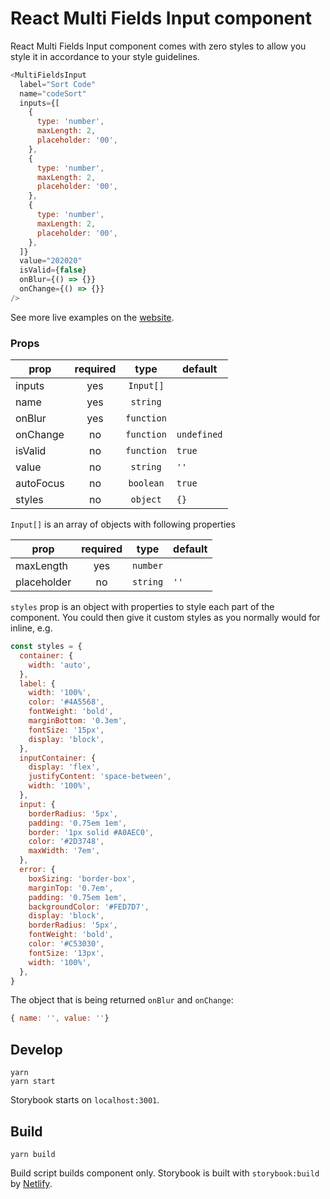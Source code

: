 # React Multi Fields Input component

React Multi Fields Input component comes with zero styles to allow you style it in accordance to your style guidelines.

```js
<MultiFieldsInput
  label="Sort Code"
  name="codeSort"
  inputs={[
    {
      type: 'number',
      maxLength: 2,
      placeholder: '00',
    },
    {
      type: 'number',
      maxLength: 2,
      placeholder: '00',
    },
    {
      type: 'number',
      maxLength: 2,
      placeholder: '00',
    },
  ]}
  value="202020"
  isValid={false}
  onBlur={() => {}}
  onChange={() => {}}
/>
```

See more live examples on the [website](https://react-multi-fields-input.sniki.dev/).

### Props

| prop      | required |    type    | default     |
| --------- | :------: | :--------: | ----------- |
| inputs    |   yes    | `Input[]`  |             |
| name      |   yes    |  `string`  |             |
| onBlur    |   yes    | `function` |             |
| onChange  |    no    | `function` | `undefined` |
| isValid   |    no    | `function` | `true`      |
| value     |    no    |  `string`  | `''`        |
| autoFocus |    no    | `boolean`  | `true`      |
| styles    |    no    |  `object`  | `{}`        |

`Input[]` is an array of objects with following properties

| prop        | required |   type   | default |
| ----------- | :------: | :------: | ------- |
| maxLength   |   yes    | `number` |         |
| placeholder |    no    | `string` | `''`    |

`styles` prop is an object with properties to style each part of the component. You could then give it custom styles as you normally would for inline, e.g.

```js
const styles = {
  container: {
    width: 'auto',
  },
  label: {
    width: '100%',
    color: '#4A5568',
    fontWeight: 'bold',
    marginBottom: '0.3em',
    fontSize: '15px',
    display: 'block',
  },
  inputContainer: {
    display: 'flex',
    justifyContent: 'space-between',
    width: '100%',
  },
  input: {
    borderRadius: '5px',
    padding: '0.75em 1em',
    border: '1px solid #A0AEC0',
    color: '#2D3748',
    maxWidth: '7em',
  },
  error: {
    boxSizing: 'border-box',
    marginTop: '0.7em',
    padding: '0.75em 1em',
    backgroundColor: '#FED7D7',
    display: 'block',
    borderRadius: '5px',
    fontWeight: 'bold',
    color: '#C53030',
    fontSize: '13px',
    width: '100%',
  },
}
```

The object that is being returned `onBlur` and `onChange`:

```js static
{ name: '', value: ''}
```

## Develop

```
yarn
yarn start
```

Storybook starts on `localhost:3001`.

## Build

```
yarn build
```

Build script builds component only. Storybook is built with `storybook:build` by [Netlify](https://www.netlify.com/).
